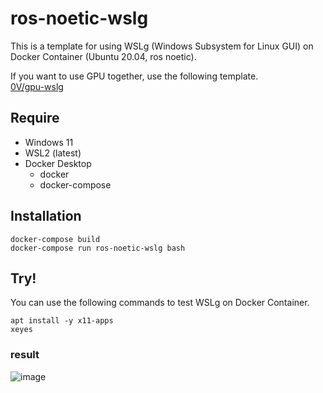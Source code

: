 # ros-noetic-wslg

This is a template for using WSLg (Windows Subsystem for Linux GUI) on Docker Container (Ubuntu 20.04, ros noetic).  

If you want to use GPU together, use the following template.  
[0V/gpu-wslg](https://github.com/0V/gpu-wslg)

## Require

- Windows 11
- WSL2 (latest)
- Docker Desktop 
  - docker
  - docker-compose

## Installation

```
docker-compose build
docker-compose run ros-noetic-wslg bash
```

## Try!

You can use the following commands to test WSLg on Docker Container.

```
apt install -y x11-apps
xeyes
```

### result
![image](https://user-images.githubusercontent.com/7000978/152202881-6c295dc5-977f-4826-91b6-875d76bcd2e1.png)
